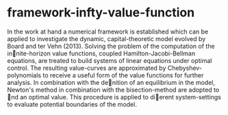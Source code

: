 # framework-infty-value-function
In the work at hand a numerical framework is established which can be applied to
investigate the dynamic, capital-theoretic model evolved by Board and ter Vehn
(2013). Solving the problem of the computation of the innite-horizon value functions, coupled Hamilton-Jacobi-Bellman equations, are treated to build systems
of linear equations under optimal control. The resulting value-curves are approximated by Chebyshev-polynomials to receive a useful form of the value functions
for further analysis. In combination with the denition of an equilibrium in the
model, Newton's method in combination with the bisection-method are adopted
to nd an optimal value. This procedure is applied to dierent system-settings to
evaluate potential boundaries of the model.
